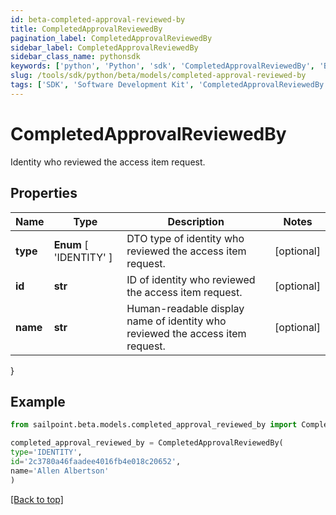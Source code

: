 ```yaml
---
id: beta-completed-approval-reviewed-by
title: CompletedApprovalReviewedBy
pagination_label: CompletedApprovalReviewedBy
sidebar_label: CompletedApprovalReviewedBy
sidebar_class_name: pythonsdk
keywords: ['python', 'Python', 'sdk', 'CompletedApprovalReviewedBy', 'BetaCompletedApprovalReviewedBy'] 
slug: /tools/sdk/python/beta/models/completed-approval-reviewed-by
tags: ['SDK', 'Software Development Kit', 'CompletedApprovalReviewedBy', 'BetaCompletedApprovalReviewedBy']
---
```


# CompletedApprovalReviewedBy

Identity who reviewed the access item request.

## Properties

Name | Type | Description | Notes
------------ | ------------- | ------------- | -------------
**type** |  **Enum** [  'IDENTITY' ] | DTO type of identity who reviewed the access item request. | [optional] 
**id** | **str** | ID of identity who reviewed the access item request. | [optional] 
**name** | **str** | Human-readable display name of identity who reviewed the access item request. | [optional] 
}

## Example

```python
from sailpoint.beta.models.completed_approval_reviewed_by import CompletedApprovalReviewedBy

completed_approval_reviewed_by = CompletedApprovalReviewedBy(
type='IDENTITY',
id='2c3780a46faadee4016fb4e018c20652',
name='Allen Albertson'
)

```
[[Back to top]](#) 

